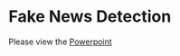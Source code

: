 # Fake News Detection

Please view the [Powerpoint](https://github.com/srli3/inls613_FakeNewsDetection/blob/master/INLS613%20Final%20Project%20Presentation.pdf)

  
      
